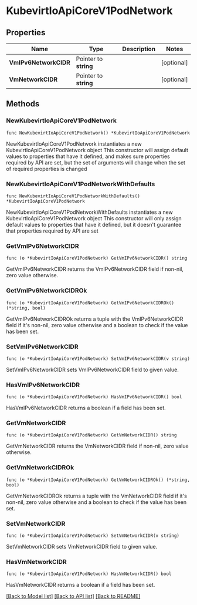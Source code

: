 # KubevirtIoApiCoreV1PodNetwork

## Properties

Name | Type | Description | Notes
------------ | ------------- | ------------- | -------------
**VmIPv6NetworkCIDR** | Pointer to **string** |  | [optional] 
**VmNetworkCIDR** | Pointer to **string** |  | [optional] 

## Methods

### NewKubevirtIoApiCoreV1PodNetwork

`func NewKubevirtIoApiCoreV1PodNetwork() *KubevirtIoApiCoreV1PodNetwork`

NewKubevirtIoApiCoreV1PodNetwork instantiates a new KubevirtIoApiCoreV1PodNetwork object
This constructor will assign default values to properties that have it defined,
and makes sure properties required by API are set, but the set of arguments
will change when the set of required properties is changed

### NewKubevirtIoApiCoreV1PodNetworkWithDefaults

`func NewKubevirtIoApiCoreV1PodNetworkWithDefaults() *KubevirtIoApiCoreV1PodNetwork`

NewKubevirtIoApiCoreV1PodNetworkWithDefaults instantiates a new KubevirtIoApiCoreV1PodNetwork object
This constructor will only assign default values to properties that have it defined,
but it doesn't guarantee that properties required by API are set

### GetVmIPv6NetworkCIDR

`func (o *KubevirtIoApiCoreV1PodNetwork) GetVmIPv6NetworkCIDR() string`

GetVmIPv6NetworkCIDR returns the VmIPv6NetworkCIDR field if non-nil, zero value otherwise.

### GetVmIPv6NetworkCIDROk

`func (o *KubevirtIoApiCoreV1PodNetwork) GetVmIPv6NetworkCIDROk() (*string, bool)`

GetVmIPv6NetworkCIDROk returns a tuple with the VmIPv6NetworkCIDR field if it's non-nil, zero value otherwise
and a boolean to check if the value has been set.

### SetVmIPv6NetworkCIDR

`func (o *KubevirtIoApiCoreV1PodNetwork) SetVmIPv6NetworkCIDR(v string)`

SetVmIPv6NetworkCIDR sets VmIPv6NetworkCIDR field to given value.

### HasVmIPv6NetworkCIDR

`func (o *KubevirtIoApiCoreV1PodNetwork) HasVmIPv6NetworkCIDR() bool`

HasVmIPv6NetworkCIDR returns a boolean if a field has been set.

### GetVmNetworkCIDR

`func (o *KubevirtIoApiCoreV1PodNetwork) GetVmNetworkCIDR() string`

GetVmNetworkCIDR returns the VmNetworkCIDR field if non-nil, zero value otherwise.

### GetVmNetworkCIDROk

`func (o *KubevirtIoApiCoreV1PodNetwork) GetVmNetworkCIDROk() (*string, bool)`

GetVmNetworkCIDROk returns a tuple with the VmNetworkCIDR field if it's non-nil, zero value otherwise
and a boolean to check if the value has been set.

### SetVmNetworkCIDR

`func (o *KubevirtIoApiCoreV1PodNetwork) SetVmNetworkCIDR(v string)`

SetVmNetworkCIDR sets VmNetworkCIDR field to given value.

### HasVmNetworkCIDR

`func (o *KubevirtIoApiCoreV1PodNetwork) HasVmNetworkCIDR() bool`

HasVmNetworkCIDR returns a boolean if a field has been set.


[[Back to Model list]](../README.md#documentation-for-models) [[Back to API list]](../README.md#documentation-for-api-endpoints) [[Back to README]](../README.md)


